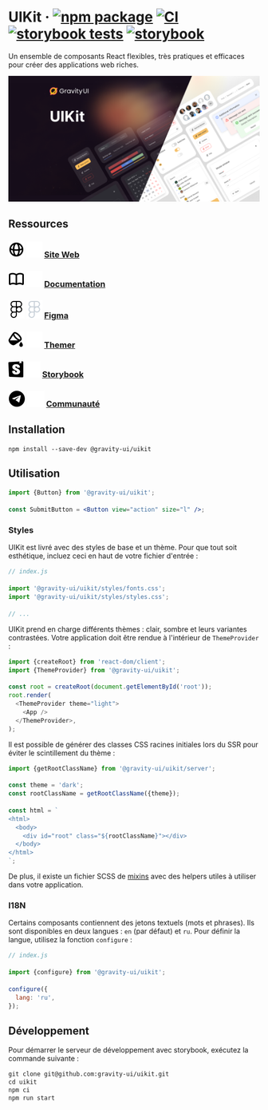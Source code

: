 # UIKit &middot; [![npm package](https://img.shields.io/npm/v/@gravity-ui/uikit?logo=npm)](https://www.npmjs.com/package/@gravity-ui/uikit) [![CI](https://img.shields.io/github/actions/workflow/status/gravity-ui/uikit/.github/workflows/ci.yml?branch=main&label=CI&logo=github)](https://github.com/gravity-ui/uikit/actions/workflows/ci.yml?query=branch:main) [![storybook tests](https://img.shields.io/github/actions/workflow/status/gravity-ui/uikit/.github/workflows/test-storybook.yml?label=Storybook%20Tests&logo=github)](https://github.com/gravity-ui/uikit/actions/workflows/test-storybook.yml) [![storybook](https://img.shields.io/badge/Storybook-deployed-ff4685?logo=storybook)](https://preview.gravity-ui.com/uikit/)

Un ensemble de composants React flexibles, très pratiques et efficaces pour créer des applications web riches.

<!--GITHUB_BLOCK-->

![Cover image](https://raw.githubusercontent.com/gravity-ui/uikit/main/docs/assets/uikit_cover.png)

## Ressources

### ![Globe Logo Light](https://raw.githubusercontent.com/gravity-ui/uikit/main/docs/assets/globe_light.svg#gh-light-mode-only) ![Globe Logo Dark](https://raw.githubusercontent.com/gravity-ui/uikit/main/docs/assets/globe_dark.svg#gh-dark-mode-only) [Site Web](https://gravity-ui.com)

### ![Documentation Logo Light](https://raw.githubusercontent.com/gravity-ui/uikit/main/docs/assets/book-open_light.svg#gh-light-mode-only) ![Documentation Logo Dark](https://raw.githubusercontent.com/gravity-ui/uikit/main/docs/assets/book-open_dark.svg#gh-dark-mode-only) [Documentation](https://gravity-ui.com/components/uikit/alert)

### ![Figma Logo Light](https://raw.githubusercontent.com/gravity-ui/uikit/main/docs/assets/figma_light.svg#gh-light-mode-only) ![Figma Logo Dark](https://raw.githubusercontent.com/gravity-ui/uikit/main/docs/assets/figma_dark.svg#gh-dark-mode-only) [Figma](<https://www.figma.com/community/file/1271150067798118027/Gravity-UI-Design-System-(Beta)>)

### ![Themer Logo Light](https://raw.githubusercontent.com/gravity-ui/uikit/main/docs/assets/bucket-paint_light.svg#gh-light-mode-only) ![Themer Logo Dark](https://raw.githubusercontent.com/gravity-ui/uikit/main/docs/assets/bucket-paint_dark.svg#gh-dark-mode-only) [Themer](https://gravity-ui.com/themer)

### ![Storybook Logo Light](https://raw.githubusercontent.com/gravity-ui/uikit/main/docs/assets/storybook_light.svg#gh-light-mode-only) ![Storybook Logo Dark](https://raw.githubusercontent.com/gravity-ui/uikit/main/docs/assets/storybook_dark.svg#gh-dark-mode-only) [Storybook](https://preview.gravity-ui.com/uikit/)

### ![Community Logo Light](https://raw.githubusercontent.com/gravity-ui/uikit/main/docs/assets/telegram_light.svg#gh-light-mode-only) ![Community Logo Dark](https://raw.githubusercontent.com/gravity-ui/uikit/main/docs/assets/telegram_dark.svg#gh-dark-mode-only) [Communauté](https://t.me/gravity_ui)

<!--/GITHUB_BLOCK-->

## Installation

```shell
npm install --save-dev @gravity-ui/uikit
```

## Utilisation

```jsx
import {Button} from '@gravity-ui/uikit';

const SubmitButton = <Button view="action" size="l" />;
```

### Styles

UIKit est livré avec des styles de base et un thème. Pour que tout soit esthétique, incluez ceci en haut de votre fichier d'entrée :

```js
// index.js

import '@gravity-ui/uikit/styles/fonts.css';
import '@gravity-ui/uikit/styles/styles.css';

// ...
```

UIKit prend en charge différents thèmes : clair, sombre et leurs variantes contrastées. Votre application doit être rendue à l'intérieur de `ThemeProvider` :

```js
import {createRoot} from 'react-dom/client';
import {ThemeProvider} from '@gravity-ui/uikit';

const root = createRoot(document.getElementById('root'));
root.render(
  <ThemeProvider theme="light">
    <App />
  </ThemeProvider>,
);
```

Il est possible de générer des classes CSS racines initiales lors du SSR pour éviter le scintillement du thème :

```js
import {getRootClassName} from '@gravity-ui/uikit/server';

const theme = 'dark';
const rootClassName = getRootClassName({theme});

const html = `
<html>
  <body>
    <div id="root" class="${rootClassName}"></div>
  </body>
</html>
`;
```

De plus, il existe un fichier SCSS de [mixins](styles/mixins.scss) avec des helpers utiles à utiliser dans votre application.

### I18N

Certains composants contiennent des jetons textuels (mots et phrases). Ils sont disponibles en deux langues : `en` (par défaut) et `ru`.
Pour définir la langue, utilisez la fonction `configure` :

```js
// index.js

import {configure} from '@gravity-ui/uikit';

configure({
  lang: 'ru',
});
```

## Développement

Pour démarrer le serveur de développement avec storybook, exécutez la commande suivante :

```shell
git clone git@github.com:gravity-ui/uikit.git
cd uikit
npm ci
npm run start
```